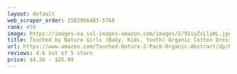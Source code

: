 ```yaml
---
layout: default 
﻿web_scraper_order: 1582906481-5768
rank: #50
image: https://images-na.ssl-images-amazon.com/images/I/91vyZcLlyWL.jpg
title: Touched by Nature Girls (Baby, Kids, Youth) Organic Cotton Dresses
url: https://www.amazon.com/Touched-Nature-2-Pack-Organic-Abstract/dp/B07HHJVKD1/ref=zg_mw_fashion_50?_encoding=UTF8&psc=1&refRID=66WPJ0NPG4B2ZT1JZ4BC
reviews: 4.6 out of 5 stars
price: $4.26 - $25.99
---
```

